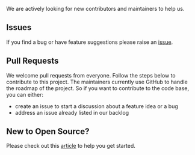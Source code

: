 We are actively looking for new contributors and maintainers to help us.

## Issues

If you find a bug or have feature suggestions please raise an [issue](https://github.com/VianneyMI/monggregate/issues).

## Pull Requests

We welcome pull requests from everyone. Follow the steps below to contribute to this project.
The maintainers currently use GitHub to handle the roadmap of the project. So if you want to contribute to the code base, you can either:

* create an issue to start a discussion about a feature idea or a bug
* address an issue already listed in our backlog

## New to Open Source?

Please check out this [article](https://www.atlassian.com/git/tutorials/comparing-workflows/forking-workflow) to help you get started.

